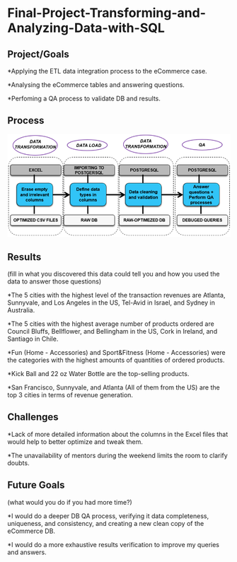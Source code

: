 # Final-Project-Transforming-and-Analyzing-Data-with-SQL

## Project/Goals
*Applying the ETL data integration process to the eCommerce case.

*Analysing the eCommerce tables and answering questions.

*Perfoming a QA process to validate DB and results.

## Process
![Project Process - Flow Structure](ProjectProcess.png)

## Results
(fill in what you discovered this data could tell you and how you used the data to answer those questions)

*The 5 cities with the highest level of the transaction revenues are Atlanta, Sunnyvale, and Los Angeles in the US, Tel-Avid in Israel, and Sydney in Australia.

*The 5 cities with the highest average number of products ordered are Council Bluffs, Bellflower, and Bellingham in the US, Cork in Ireland, and Santiago in Chile.

*Fun (Home - Accessories) and Sport&Fitness (Home - Accessories) were the categories with the highest amounts of quantities of ordered products.

*Kick Ball and 22 oz Water Bottle are the top-selling products.

*San Francisco, Sunnyvale, and Atlanta (All of them from the US) are the top 3 cities in terms of revenue generation.


## Challenges 
*Lack of more detailed information about the columns in the Excel files that would help to better optimize and tweak them.

*The unavailability of mentors during the weekend limits the room to clarify doubts.

## Future Goals
(what would you do if you had more time?)

*I would do a deeper DB QA process, verifying it data completeness, uniqueness, and consistency, and creating a new clean copy of the eCommerce DB.

*I would do a more exhaustive results verification to improve my queries and answers.